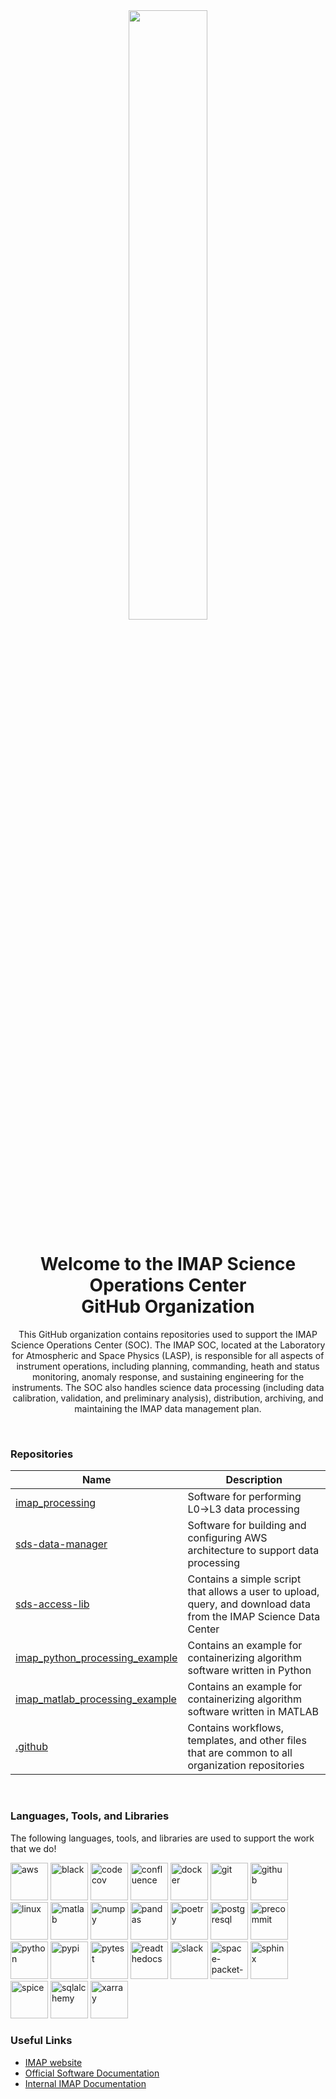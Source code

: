 <div id="header" align="center">
    <a href="https://imap.princeton.edu/" target="_blank">
        <img src="https://imap.princeton.edu/sites/g/files/toruqf1601/files/imap-mark-hor-multicolor-dark.png" style="display: block; width: 50%;"/>
    </a>
    <h1>Welcome to the IMAP Science Operations Center<br>GitHub Organization</h1>
    <p>
        This GitHub organization contains repositories used to support the IMAP Science Operations Center (SOC). The IMAP SOC, located at the Laboratory for Atmospheric and Space Physics (LASP),
        is responsible for all aspects of instrument operations, including planning, commanding, heath and status monitoring, anomaly response, and sustaining engineering for the instruments.
        The SOC also handles science data processing (including data calibration, validation, and preliminary analysis), distribution, archiving, and maintaining the IMAP data management plan.
    </p>
</div>

<br>

### Repositories

| Name | Description | 
|---|---| 
| [imap_processing](https://github.com/IMAP-Science-Operations-Center/imap_processing) | Software for performing L0->L3 data processing | 
| [sds-data-manager](https://github.com/IMAP-Science-Operations-Center/sds-data-manager) | Software for building and configuring AWS architecture to support data processing | 
| [sds-access-lib](https://github.com/IMAP-Science-Operations-Center/sds-access-lib) | Contains a simple script that allows a user to upload, query, and download data from the IMAP Science Data Center | 
| [imap_python_processing_example](https://github.com/IMAP-Science-Operations-Center/imap_python_processing_example) | Contains an example for containerizing algorithm software written in Python | 
| [imap_matlab_processing_example](https://github.com/IMAP-Science-Operations-Center/imap_matlab_processing_example) | Contains an example for containerizing algorithm software written in MATLAB | 
| [.github](https://github.com/IMAP-Science-Operations-Center/.github) | Contains workflows, templates, and other files that are common to all organization repositories |

<br>

### Languages, Tools, and Libraries

The following languages, tools, and libraries are used to support the work that we do!

[<img src="https://avatars.githubusercontent.com/u/2232217?s=200&v=4" alt="aws" width="60" height="60"/>](https://aws.amazon.com/)
[<img src="https://res.cloudinary.com/practicaldev/image/fetch/s--pvYK2BAd--/c_imagga_scale,f_auto,fl_progressive,h_1080,q_auto,w_1080/https://thepracticaldev.s3.amazonaws.com/i/061ye176kky7igpkcrhk.png" alt="black" width="60" height="60"/>](https://pypi.org/project/black/)
[<img src="https://cdn.jsdelivr.net/gh/devicons/devicon/icons/codecov/codecov-plain.svg" alt="codecov" width="60" height="60"/>](https://about.codecov.io/)
[<img src="https://cdn.jsdelivr.net/gh/devicons/devicon/icons/confluence/confluence-original.svg" alt="confluence" width="60" height="60"/>](https://www.atlassian.com/software/confluence)
[<img src="https://cdn.jsdelivr.net/gh/devicons/devicon/icons/docker/docker-original-wordmark.svg" alt="docker" width="60" height="60"/>](https://www.docker.com)
[<img src="https://cdn.jsdelivr.net/gh/devicons/devicon/icons/git/git-original-wordmark.svg" alt="git" width="60" height="60"/>](https://git-scm.com)
[<img src="https://cdn.jsdelivr.net/gh/devicons/devicon/icons/github/github-original.svg" alt="github" width="60" height="60"/>](https://github.com/)
[<img src="https://cdn.jsdelivr.net/gh/devicons/devicon/icons/linux/linux-original.svg" alt="linux" width="60" height="60"/>](https://www.linux.org/)
[<img src="https://cdn.jsdelivr.net/gh/devicons/devicon/icons/matlab/matlab-original.svg" alt="matlab" width="60" height="60"/>](https://www.mathworks.com/)
[<img src="https://cdn.jsdelivr.net/gh/devicons/devicon/icons/numpy/numpy-original.svg" alt="numpy" width="60" height="60"/>](https://numpy.org/)
[<img src="https://cdn.jsdelivr.net/gh/devicons/devicon/icons/pandas/pandas-original-wordmark.svg" alt="pandas" width="60" height="60"/>](https://pandas.pydata.org)
[<img src="https://python-poetry.org/images/logo-origami.svg" alt="poetry" width="60" height="60"/>](https://python-poetry.org/)
[<img src="https://cdn.jsdelivr.net/gh/devicons/devicon/icons/postgresql/postgresql-original-wordmark.svg" alt="postgresql" width="60" height="60"/>](https://www.postgresql.org/)
[<img src="https://pre-commit.com/logo.svg" alt="precommit" width="60" height="60"/>](https://pre-commit.com/)
[<img src="https://cdn.jsdelivr.net/gh/devicons/devicon/icons/python/python-original-wordmark.svg" alt="python" width="60" height="60"/>](https://www.python.org)
[<img src="https://pypi.org/static/images/logo-large.9f732b5f.svg" alt="pypi" width="60" height="60"/>](https://pypi.org/)
[<img src="https://cdn.jsdelivr.net/gh/devicons/devicon/icons/pytest/pytest-original-wordmark.svg" alt="pytest" width="60" height="60"/>](https://docs.pytest.org/)
[<img src="https://brand-guidelines.readthedocs.org/_images/logo-wordmark-vertical-compact-dark.png" alt="readthedocs" width="60" height="60"/>](https://about.readthedocs.com)
[<img src="https://cdn.jsdelivr.net/gh/devicons/devicon/icons/slack/slack-original.svg" alt="slack" width="60" height="60"/>](https://slack.com/)
[<img src="https://space-packet-parser.readthedocs.io/en/latest/_static/logo-no-background.png" alt="space-packet-parser" width="60" height="60"/>](https://pypi.org/project/space-packet-parser/)
[<img src="https://gitlab.inria.fr/uploads/-/system/project/avatar/42214/sphinxdoc.png" alt="sphinx" width="60" height="60"/>](https://www.sphinx-doc.org)
[<img src="https://www2.jpl.nasa.gov/iae/highlights/yr-end99/SPICE/NaifLogoColor_shdw.jpg" alt="spice" width="60" height="60"/>](https://naif.jpl.nasa.gov/naif/toolkit.html)
[<img src="https://cdn.jsdelivr.net/gh/devicons/devicon/icons/sqlalchemy/sqlalchemy-original-wordmark.svg" alt="sqlalchemy" width="60" height="60"/>](https://www.sqlalchemy.org/)
[<img src="https://pydata.org/wp-content/uploads/2018/09/xarray-logo-square.png" alt="xarray" width="60" height="60"/>](https://docs.xarray.dev)


### Useful Links

<ul>
  <li><a href="https://imap.princeton.edu/">IMAP website</a></li>
  <li><a href="https://imap-processing.readthedocs.io/en/latest/">Official Software Documentation</a></li>
  <li><a href="https://lasp.colorado.edu/galaxy/display/IMAP/">Internal IMAP Documentation</a></li>
</ul>
